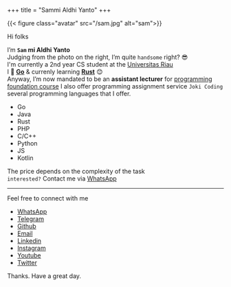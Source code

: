 +++
title = "Sammi Aldhi Yanto"
+++

{{< figure class="avatar" src="/sam.jpg" alt="sam">}}

Hi folks

I’m **`Sam` mi Aldhi Yanto**\
Judging from the photo on the right, I’m quite `handsome` right? 😎\
I'm currently a 2nd year CS student at the [Universitas Riau](https://unri.ac.id/en/)\
I 🤍 **[Go](https://golang.org)** & currenly learning **[Rust](https://www.rust-lang.org)** 😊\
Anyway, I’m now mandated to be an **assistant lecturer** for [programming foundation course](https://programming-concept.netlify.app)
I also offer programming assignment service `Joki Coding`
several programming languages that I offer.

* Go
* Java
* Rust
* PHP
* C/C++
* Python
* JS
* Kotlin

The price depends on the complexity of the task\
`interested?` Contact me via [WhatsApp](https://wa.link/2gi8t7)

---


Feel free to connect with me
* [WhatsApp](https://wa.link/2gi8t7)
* [Telegram](https://t.me/SammiDev)
* [Github](https://github.com/SemmiDev)
* [Email](sammidev4@gmail.com)
* [Linkedin](https://www.linkedin.com/)
* [Instagram](https://www.instagram.com/sammidev_/)
* [Youtube](https://www.youtube.com/channel/UCf9eTh_WEnl2NV2ii-F2OZQ)
* [Twitter](https://twitter.com/sammidev_?s=09)

Thanks. Have a great day.
